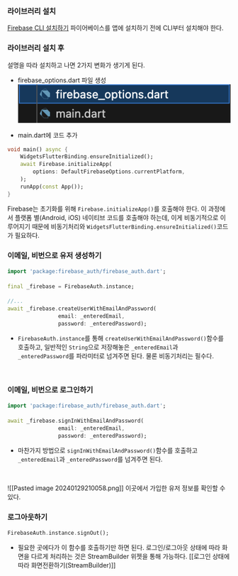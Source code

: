 ### 라이브러리 설치
[Firebase CLI 설치하기](https://firebase.google.com/docs/flutter/setup?platform=ios)
파이어베이스를 앱에 설치하기 전에 CLI부터 설치해야 한다.
<br>

### 라이브러리 설치 후
설명을 따라 설치하고 나면 2가지 변화가 생기게 된다.
- firebase_options.dart 파일 생성
![이미지](/images/Pasted%20image%2020240128220156.png)

- main.dart에 코드 추가
```dart
void main() async {
	WidgetsFlutterBinding.ensureInitialized();
	await Firebase.initializeApp(
		options: DefaultFirebaseOptions.currentPlatform,
	);
	runApp(const App());
}
```
Firebase는 초기화를 위해 `Firebase.initializeApp()`를 호출해야 한다. 이 과정에서 플랫폼 별(Android, iOS) 네이티브 코드를 호출해야 하는데, 이게 비동기적으로 이루어지기 때문에 비동기처리와 `WidgetsFlutterBinding.ensureInitialized()`코드가 필요하다. 
<br>
### 이메일, 비번으로 유저 생성하기
```dart
import 'package:firebase_auth/firebase_auth.dart';

final _firebase = FirebaseAuth.instance;

//...
await _firebase.createUserWithEmailAndPassword(
				email: _enteredEmail, 
				password: _enteredPassword);
```
- `FirebaseAuth.instance`를 통해 `createUserWithEmailAndPassword()`함수를 호출하고, 일반적인 `String`으로 저장해놓은 `_enteredEmail`과 `_enteredPassword`를 파라미터로 넘겨주면 된다. 물론 비동기처리는 필수다.
<br>

### 이메일, 비번으로 로그인하기
```dart
import 'package:firebase_auth/firebase_auth.dart';

await _firebase.signInWithEmailAndPassword(
				email: _enteredEmail, 
				password: _enteredPassword);
```
- 마찬가지 방법으로 `signInWithEmailAndPassword()`함수를 호출하고 `_enteredEmail`과 `_enteredPassword`를 넘겨주면 된다.
<br>

![[Pasted image 20240129210058.png]]
이곳에서 가입한 유저 정보를 확인할 수 있다.
<br>
### 로그아웃하기
```dart
FirebaseAuth.instance.signOut();
```
- 필요한 곳에다가 이 함수를 호출하기만 하면 된다. 로그인/로그아웃 상태에 따라 화면을 다르게 처리하는 것은 StreamBuilder 위젯을 통해 가능하다.
[[로그인 상태에 따라 화면전환하기(StreamBuilder)]]
